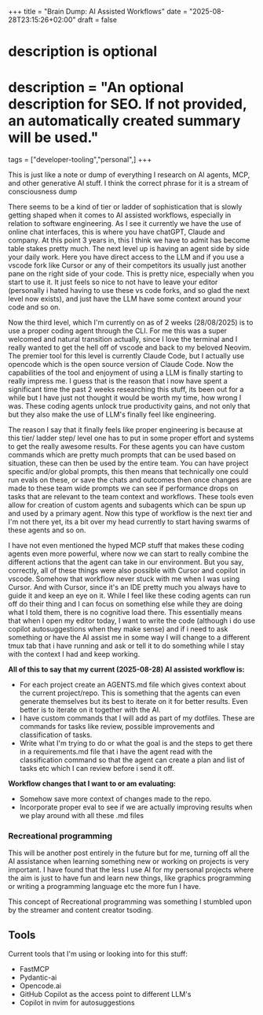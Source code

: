 +++
title = "Brain Dump: AI Assisted Workflows"
date = "2025-08-28T23:15:26+02:00"
draft = false

#
# description is optional
#
# description = "An optional description for SEO. If not provided, an automatically created summary will be used."

tags = ["developer-tooling","personal",]
+++

This is just like a note or dump of everything I research on AI agents, MCP, and
other generative AI stuff. I think the correct phrase for it is a stream of
consciousness dump

There seems to be a kind of tier or ladder of sophistication that is slowly
getting shaped when it comes to AI assisted workflows, especially in relation to
software engineering. As I see it currently we have the use of online chat
interfaces, this is where you have chatGPT, Claude and company. At this point 3 years in,
this I think we have to admit has become table stakes pretty much. The next
level up is having an agent side by side your daily work. Here you have direct
access to the LLM and if you use a vscode fork like Cursor or any of their
competitors its usually just another pane on the right side of your code. This
is pretty nice, especially when you start to use it. It just feels so nice to
not have to leave your editor (personally i hated having to use these vs code
forks, and so glad the next level now exists), and just have the LLM have some
context around your code and so on. 

Now the third level, which I'm currently on as of 2 weeks (28/08/2025) is to use
a proper coding agent through the CLI. For me this was a super welcomed and
natural transition actually, since I love the terminal and I really wanted to
get the hell off of vscode and back to my beloved Neovim. The premier tool for
this level is currently Claude Code, but I actually use opencode which is the
open source version of Claude Code. Now the capabilities of the tool and
enjoyment of using a LLM is finally starting to really impress me. I guess that
is the reason that i now have spent a significant time the past 2 weeks
researching this stuff, its been out for a while but I have just not thought it
would be worth my time, how wrong I was. These coding agents unlock true
productivity gains, and not only that but they also make the use of LLM's
finally feel like engineering. 

The reason I say that it finally feels like proper engineering is because at
this tier/ ladder step/ level one has to put in some proper effort and systems
to get the really awesome results. For these agents you can have custom commands
which are pretty much prompts that can be used based on situation, these can then
be used by the entire team. You can have project specific and/or global prompts,
this then means that technically one could run evals on these, or save the chats
and outcomes then once changes are made to these team wide prompts we can see if
performance drops on tasks that are relevant to the team context and workflows.
These tools even allow for creation of custom agents and subagents which can be
spun up and used by a primary agent. Now this type of workflow is the next tier
and I'm not there yet, its a bit over my head currently to start having swarms of
these agents and so on. 

I have not even mentioned the hyped MCP stuff that makes these coding agents
even more powerful, where now we can start to really combine the different
actions that the agent can take in our environment. But you say, correctly,
all of these things were also possible with Cursor and copilot in vscode.
Somehow that workflow never stuck with me when I was using Cursor. And with
Cursor, since it's an IDE pretty much you always have to guide it and keep an eye
on it. While I feel like these coding agents can run off do their thing and I
can focus on something else while they are doing what I told them, there is no
cognitive load there. This essentially means that when I open my editor today, I
want to write the code (although i do use copilot autosuggestions when they make
sense) and if i need to ask something or have the AI assist me in some way I
will change to a different tmux tab that i have running and ask or tell it to do
something while I stay with the context I had and keep working. 

**All of this to say that my current (2025-08-28) AI assisted workflow is:**
- For each project create an AGENTS.md file which gives context about the current
project/repo. This is something that the agents can even generate themselves but
its best to iterate on it for better results. Even better is to iterate on it
together with the AI.
- I have custom commands that I will add as part of my dotfiles. These are
commands for tasks like review, possible improvements and classification of
tasks.
- Write what I'm trying to do or what the goal is and the steps to get there in a
requirements.md file that i have the agent read with the classification
command so that the agent can create a plan and list of tasks etc which I can
review before i send it off.

**Workflow changes that I want to or am evaluating:**
- Somehow save more context of changes made to the repo.
- Incorporate proper eval to see if we are actually improving results when we play
around with all these .md files



### Recreational programming
This will be another post entirely in the future but for me, turning off all
the AI assistance when learning something new or working on projects is very
important. I have found that the less I use AI for my personal projects where
the aim is just to have fun and learn new things, like graphics programming or
writing a programming language etc the more fun I have.

This concept of Recreational programming was something I stumbled upon by the
streamer and content creator tsoding. 


## Tools
Current tools that I'm using or looking into for this stuff:
- FastMCP
- Pydantic-ai
- Opencode.ai
- GitHub Copilot as the access point to different LLM's
- Copilot in nvim for autosuggestions

